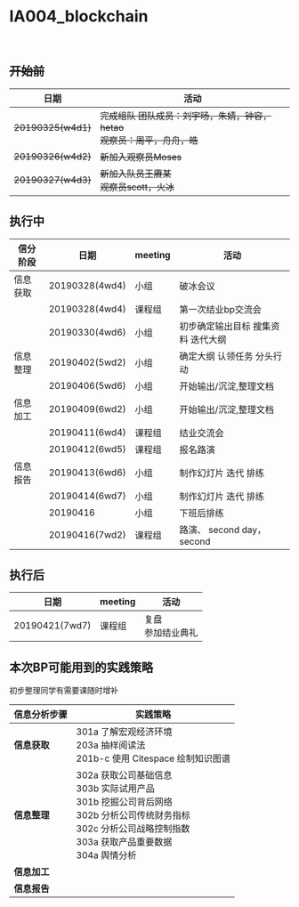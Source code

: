 # IA004_blockchain
​	

## ~~开始前~~

| 日期               | 活动                                                         |
| ------------------ | ------------------------------------------------------------ |
| ~~20190325(w4d1)~~ | ~~完成组队      团队成员：刘宇旸，朱婧，钟容，hetao<br>观察员：周平，舟舟，皓~~ |
| ~~20190326(w4d2)~~ | ~~新加入观察员Moses~~                                        |
| ~~20190327(w4d3)~~ | ~~新加入队员王赓某<br>观察员scott，火冰~~                    |



## 执行中

| 信分阶段 | 日期           | meeting | 活动                                         |
| -------- | -------------- | ------- | -------------------------------------------- |
| 信息获取 | 20190328(4wd4) | 小组    | 破冰会议                                     |
|          | 20190328(4wd4) | 课程组  | 第一次结业bp交流会                           |
|          | 20190330(4wd6) | 小组    | 初步确定输出目标      搜集资料      迭代大纲 |
| 信息整理 | 20190402(5wd2) | 小组    | 确定大纲      认领任务      分头行动         |
|          | 20190406(5wd6) | 小组    | 开始输出/沉淀,整理文档                       |
| 信息加工 | 20190409(6wd2) | 小组    | 开始输出/沉淀,整理文档                       |
|          | 20190411(6wd4) | 课程组  | 结业交流会                                   |
|          | 20190412(6wd5) | 课程组  | 报名路演                                     |
| 信息报告 | 20190413(6wd6) | 小组    | 制作幻灯片      迭代      排练               |
|          | 20190414(6wd7) | 小组    | 制作幻灯片      迭代      排练               |
|          | 20190416       | 小组    | 下班后排练                                   |
|          | 20190416(7wd2) | 课程组  | 路演、      second day，second               |



## 执行后

| 日期           | meeting | 活动                       |
| -------------- | ------- | -------------------------- |
| 20190421(7wd7) | 课程组  | 复盘      <br>参加结业典礼 |



## 本次BP可能用到的实践策略

初步整理同学有需要课随时增补

| 信息分析步骤 | 实践策略                                                     |
| ------------ | ------------------------------------------------------------ |
| **信息获取** | 301a 了解宏观经济环境      <br>203a 抽样阅读法       <br/>201b-c 使用 Citespace 绘制知识图谱 |
| **信息整理** | 302a   获取公司基础信息      <br/>303b 实际试用产品      <br/>301b 挖掘公司背后网络      <br/>302b 分析公司传统财务指标      <br/>302c 分析公司战略控制指数      <br/>303a 获取产品重要数据      <br/>304a 舆情分析 |
| **信息加工** |                                                              |
| **信息报告** |                                                              |
